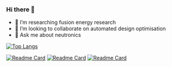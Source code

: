 ### Hi there 👋

- 🔭 I’m researching fusion energy research
- 👯 I’m looking to collaborate on automated design optimisation
- 💬 Ask me about neutronics

[![Top Langs](https://github-readme-stats.vercel.app/api/top-langs/?username=shimwell&layout=compact)](https://github.com/shimwell/github-readme-stats)

[![Readme Card](https://github-readme-stats.vercel.app/api/pin/?username=ukaea&repo=paramak)](https://github.com/ukaea/paramak)
[![Readme Card](https://github-readme-stats.vercel.app/api/pin/?username=ukaea&repo=openmc_workshop)](https://github.com/ukaea/openmc_workshop)
[![Readme Card](https://github-readme-stats.vercel.app/api/pin/?username=ukaea&repo=neutronics_material_maker)](https://github.com/ukaea/neutronics_material_maker)
